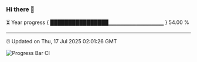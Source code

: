 ### Hi there 👋

⏳ Year progress { ████████████████▁▁▁▁▁▁▁▁▁▁▁▁▁▁ } 54.00 %

---

⏰ Updated on Thu, 17 Jul 2025 02:01:26 GMT

![Progress Bar CI](https://github.com/liununu/liununu/workflows/Progress%20Bar%20CI/badge.svg)
